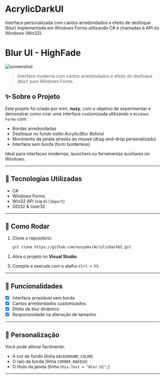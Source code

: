# AcrylicDarkUI
Interface personalizada com cantos arredondados e efeito de desfoque (blur) implementada em Windows Forms utilizando C# e chamadas à API do Windows (Win32).

# Blur UI - HighFade

![screenshot](https://i.imgur.com/GXQqJtX.png)

> Interface moderna com cantos arredondados e efeito de desfoque (blur) para Windows Forms.

## ✨ Sobre o Projeto

Este projeto foi criado por mim, **nuzy**, com o objetivo de experimentar e demonstrar como criar uma interface customizada utilizando o `Windows Forms` com:

- Bordas arredondadas
- Desfoque no fundo estilo *Acrylic/Blur Behind*
- Movimento da janela através do mouse (drag-and-drop personalizado)
- Interface sem borda (form borderless)

Ideal para interfaces modernas, launchers ou ferramentas auxiliares no Windows.

---

## 🧰 Tecnologias Utilizadas

- C#
- Windows Forms
- Win32 API (via `DllImport`)
- GDI32 & User32

---

## 🚀 Como Rodar

1. Clone o repositório:
   ```bash
   git clone https://github.com/nuzydev/AcrylicDarkUI.git
   ```

2. Abra o projeto no **Visual Studio**.

3. Compile e execute com o atalho `Ctrl + F5`.

---

## 🧪 Funcionalidades

- [x] Interface arrastável sem borda
- [x] Cantos arredondados customizados
- [x] Efeito de blur dinâmico
- [x] Responsividade na alteração de tamanho

---

## 🔧 Personalização

Você pode alterar facilmente:

- A cor de fundo (linha `BACKGROUND_COLOR`)
- O raio da borda (linha `CORNER_RADIUS`)
- O título da janela (linha `this.Text = "Blur UI";`)

---
